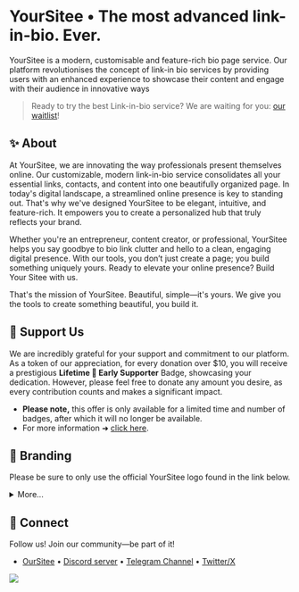 # YourSitee  •  The most advanced link-in-bio. Ever.
YourSitee is a modern, customisable and feature-rich bio page service. Our platform revolutionises the concept of link-in bio services by providing users with an enhanced experience to showcase their content and engage with their audience in innovative ways
> Ready to try the best Link-in-bio service? We are waiting for you: [our waitlist](https://l.yoursit.ee/waitlist)! 

## ✨ About
At YourSitee, we are innovating the way professionals present themselves online. Our customizable, modern link-in-bio service consolidates all your essential links, contacts, and content into one beautifully organized page. In today's digital landscape, a streamlined online presence is key to standing out. That's why we've designed YourSitee to be elegant, intuitive, and feature-rich. It empowers you to create a personalized hub that truly reflects your brand.

Whether you're an entrepreneur, content creator, or professional, YourSitee helps you say goodbye to bio link clutter and hello to a clean, engaging digital presence. With our tools, you don’t just create a page; you build something uniquely yours. Ready to elevate your online presence? Build Your Sitee with us.

That's the mission of YourSitee. Beautiful, simple—it's yours. We give you the tools to create something beautiful, you build it.

## 💙 Support Us 
We are incredibly grateful for your support and commitment to our platform. As a token of our appreciation, for every donation over $10, you will receive a prestigious **Lifetime 💙 Early Supporter** Badge, showcasing your dedication. However, please feel free to donate any amount you desire, as every contribution counts and makes a significant impact. 

* **Please note,** this offer is only available for a limited time and number of badges, after which it will no longer be available.
* For more information ➜ [click here](https://github.com/sponsors/yoursitee).

## 🎨 Branding
Please be sure to only use the official YourSitee logo found in the link below.

<details>
 <summary>More...</summary>
  
* After downloading, please refer to the `terms.txt` file and carefully read the terms and conditions.
* **We strongly recommend that you use the branding only as described.**
  * [Download](https://cdn.yoursit.ee/branding/yoursitee.zip)
  
</details>

## 🙌  Connect
Follow us! Join our community—be part of it!

* [OurSitee](https://yoursit.ee/yoursitee)  •  [Discord server](https://l.yoursit.ee/discord)  •  [Telegram Channel](https://l.yoursit.ee/telegram)  •  [Twitter/X](https://l.yoursit.ee/x)

  
![](https://komarev.com/ghpvc/?username=yoursitee&style=flat-square)

